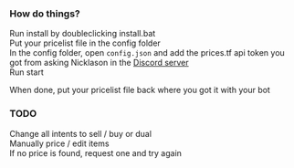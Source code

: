### How do things?
Run install by doubleclicking install.bat  
Put your pricelist file in the config folder  
In the config folder, open `config.json` and add the prices.tf api token you got from asking Nicklason in the [Discord server](https://discord.tf2automatic.com/)  
Run start  

When done, put your pricelist file back where you got it with your bot

### TODO
Change all intents to sell / buy or dual  
Manually price / edit items  
If no price is found, request one and try again